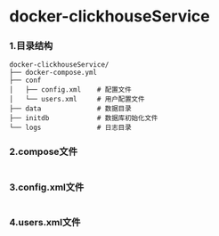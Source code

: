 # docker-clickhouseService


### 1.目录结构

```shell
docker-clickhouseService/
├── docker-compose.yml 
├── conf
│   ├── config.xml    # 配置文件
│   └── users.xml     # 用户配置文件
├── data              # 数据目录
├── initdb            # 数据库初始化文件
└── logs              # 日志目录
```



### 2.compose文件

```yaml

```



### 3.config.xml文件

```xml

```



### 4.users.xml文件

```xml

```

